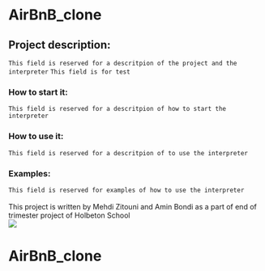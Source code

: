 # AirBnB_clone
## Project description:
`This field is reserved for a descritpion of the project and the interpreter`
`This field is for test`
### How to start it:
`This field is reserved for a descritpion of how to start the interpreter`
### How to use it:
`This field is reserved for a descritpion of to use the interpreter`
### Examples:
`This field is reserved for examples of how to use the interpreter`
<br>
<br>
This project is written by Mehdi Zitouni and Amin Bondi as a part of end of trimester project of Holbeton School
<br>
<img src="https://www.holbertonschool.com/holberton-logo.png">
#   AirBnB_clone
